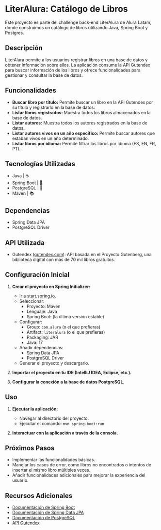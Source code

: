 # LiterAlura: Catálogo de Libros

Este proyecto es parte del challenge back-end LiterAlura de Alura Latam, donde construimos un catálogo de libros utilizando Java, Spring Boot y Postgres.

## Descripción

LiterAlura permite a los usuarios registrar libros en una base de datos y obtener información sobre ellos. La aplicación consume la API Gutendex para buscar información de los libros y ofrece funcionalidades para gestionar y consultar la base de datos.

## Funcionalidades

-   **Buscar libro por título:** Permite buscar un libro en la API Gutendex por su título y registrarlo en la base de datos.
-   **Listar libros registrados:** Muestra todos los libros almacenados en la base de datos.
-   **Listar autores:** Muestra todos los autores registrados en la base de datos.
-   **Listar autores vivos en un año específico:** Permite buscar autores que estaban vivos en un año determinado.
-   **Listar libros por idioma:** Permite filtrar los libros por idioma (ES, EN, FR, PT).

## Tecnologías Utilizadas

-   Java            | ☕
-   Spring Boot     | 🔧
-   PostgreSQL      | 🐘   
-   Maven           | 📚

## Dependencias

-   Spring Data JPA
-   PostgreSQL Driver

## API Utilizada

-   Gutendex ([gutendex.com](https://gutendex.com/)): API basada en el Proyecto Gutenberg, una biblioteca digital con más de 70 mil libros gratuitos.

## Configuración Inicial

1.  **Crear el proyecto en Spring Initializer:**
    -   Ir a [start.spring.io](https://start.spring.io/).
    -   Seleccionar:
        -   Proyecto: Maven
        -   Lenguaje: Java
        -   Spring Boot: (la última versión estable)
    -   Configurar:
        -   Group: `com.alura` (o el que prefieras)
        -   Artifact: `literalura` (o el que prefieras)
        -   Packaging: JAR
        -   Java: 17
    -   Añadir dependencias:
        -   Spring Data JPA
        -   PostgreSQL Driver
    -   Generar el proyecto y descargarlo.

2.  **Importar el proyecto en tu IDE (IntelliJ IDEA, Eclipse, etc.).**

3.  **Configurar la conexión a la base de datos PostgreSQL.**

## Uso

1.  **Ejecutar la aplicación:**
    -   Navegar al directorio del proyecto.
    -   Ejecutar el comando: `mvn spring-boot:run`

2.  **Interactuar con la aplicación a través de la consola.**

## Próximos Pasos

-   Implementar las funcionalidades básicas.
-   Manejar los casos de error, como libros no encontrados o intentos de insertar el mismo libro múltiples veces.
-   Añadir funcionalidades adicionales para mejorar la experiencia del usuario.

## Recursos Adicionales

-   [Documentación de Spring Boot](https://spring.io/projects/spring-boot)
-   [Documentación de Spring Data JPA](https://spring.io/projects/spring-data-jpa)
-   [Documentación de PostgreSQL](https://www.postgresql.org/docs/)
-   [API Gutendex](https://gutendex.com/)
